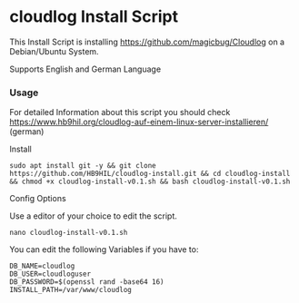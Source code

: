 # cloudlog Install Script

This Install Script is installing https://github.com/magicbug/Cloudlog on a Debian/Ubuntu System.

Supports English and German Language

### Usage

For detailed Information about this script you should check https://www.hb9hil.org/cloudlog-auf-einem-linux-server-installieren/ (german)


Install
```
sudo apt install git -y && git clone https://github.com/HB9HIL/cloudlog-install.git && cd cloudlog-install && chmod +x cloudlog-install-v0.1.sh && bash cloudlog-install-v0.1.sh
```

Config Options

Use a editor of your choice to edit the script.
```
nano cloudlog-install-v0.1.sh
```

You can edit the following Variables if you have to:
```
DB_NAME=cloudlog
DB_USER=cloudloguser
DB_PASSWORD=$(openssl rand -base64 16)
INSTALL_PATH=/var/www/cloudlog
```
